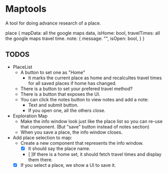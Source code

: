 # Maptools

A tool for doing advance research of a place.


place
{
    mapData: all the google maps data,
    isHome: bool,
    travelTimes: all the google maps travel time.
    note: {
        message: "",
        isOpen: bool,
    }
}

## TODOS

- PlaceList 
    - A button to set one as "Home"
        - It marks the current place as home and recalcultes travel times for all saved places if home has changed.
    - There is a button to set your prefered travel method?
    - There is a button that exposes the UI.
    - You can click the notes button to view notes and add a note:
        - Text and submit button.
        - If you open one, all the others close.
- Exploration Map
    - Make the info window look just like the place list so you can re-use that component. (But "save" button instead of notes section)
    - When you save a place, the info window closes.
- Add place selection to map:
    - Create a new component that represents the info window.
        - [x] It should say the place name.
        - [ ]If there is a home set, it should fetch travel times and display them there.
    - [x] If you select a place, we show a UI to save it.
